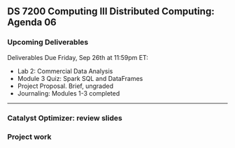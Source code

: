 ## DS 7200 Computing III Distributed Computing: Agenda 06


### Upcoming Deliverables

Deliverables Due Friday, Sep 26th at 11:59pm ET:  
- Lab 2: Commercial Data Analysis
- Module 3 Quiz: Spark SQL and DataFrames
- Project Proposal. Brief, ungraded
- Journaling: Modules 1-3 completed

---

### Catalyst Optimizer: review slides

### Project work


